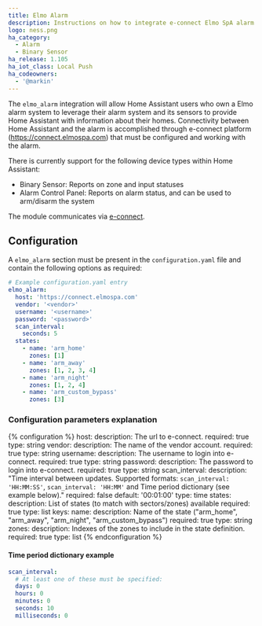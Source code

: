 ```yaml
---
title: Elmo Alarm
description: Instructions on how to integrate e-connect Elmo SpA alarm system with Home Assistant.
logo: ness.png
ha_category:
  - Alarm
  - Binary Sensor
ha_release: 1.105
ha_iot_class: Local Push
ha_codeowners:
  - '@markin'
---
```


The `elmo_alarm` integration will allow Home Assistant users who own a Elmo alarm system to leverage their alarm system and its sensors to provide Home Assistant with information about their homes. 
Connectivity between Home Assistant and the alarm is accomplished through e-connect platform (https://connect.elmospa.com) that must be configured and working with the alarm.

There is currently support for the following device types within Home Assistant:

- Binary Sensor: Reports on zone and input statuses
- Alarm Control Panel: Reports on alarm status, and can be used to arm/disarm the system

The module communicates via [e-connect](https://connect.elmospa.com).

## Configuration

A `elmo_alarm` section must be present in the `configuration.yaml` file and contain the following options as required:

```yaml
# Example configuration.yaml entry
elmo_alarm:
  host: 'https://connect.elmospa.com'
  vendor: '<vendor>'
  username: '<username>'
  password: '<password>'
  scan_interval:
    seconds: 5
  states:
    - name: 'arm_home'
      zones: [1]
    - name: 'arm_away'
      zones: [1, 2, 3, 4]
    - name: 'arm_night'
      zones: [1, 2, 4]
    - name: 'arm_custom_bypass'
      zones: [3]
```

### Configuration parameters explanation
{% configuration %}
host:
  description: The url to e-connect.
  required: true
  type: string
vendor:
  description: The name of the vendor account.
  required: true
  type: string
username:
  description: The username to login into e-connect.
  required: true
  type: string
password:
  description: The password to login into e-connect.
  required: true
  type: string
scan_interval:
  description: "Time interval between updates. Supported formats: `scan_interval: 'HH:MM:SS'`, `scan_interval: 'HH:MM'` and Time period dictionary (see example below)."
  required: false
  default: '00:01:00'
  type: time
states:
  description: List of states (to match with sectors/zones) available
  required: true
  type: list
  keys:
    name:
      description: Name of the state ("arm_home", "arm_away", "arm_night", "arm_custom_bypass")
      required: true
      type: string
    zones:
      description: Indexes of the zones to include in the state definition.
      required: true
      type: list
{% endconfiguration %}
#### Time period dictionary example

```yaml
scan_interval:
  # At least one of these must be specified:
  days: 0
  hours: 0
  minutes: 0
  seconds: 10
  milliseconds: 0
```
